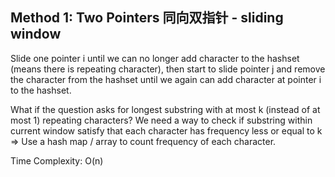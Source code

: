 ## Method 1: Two Pointers 同向双指针 - sliding window

Slide one pointer i until we can no longer add character to the hashset (means there is repeating character), then start to slide pointer j and remove the character from the hashset until we again can add character at pointer i to the hashset.

What if the question asks for longest substring with at most k (instead of at most 1) repeating characters?
We need a way to check if substring within current window satisfy that each character has frequency less or equal to k => Use a hash map / array to count frequency of each character.

Time Complexity: O(n)
